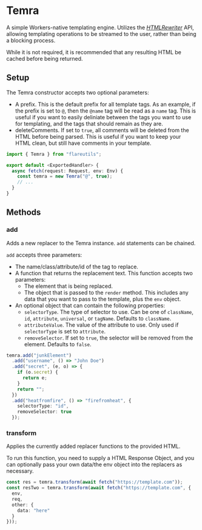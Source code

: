 # Temra
A simple Workers-native templating engine. Utilizes the [*HTMLRewriter*](http://developers.cloudflare.com/workers/runtime-apis/html-rewriter) API, allowing templating operations to be streamed to the user, rather than being a blocking process.

While it is not required, it is recommended that any resulting HTML be cached before being returned.

## Setup
The Temra constructor accepts two optional parameters:
* A prefix. This is the default prefix for all template tags. As an example, if the prefix is set to `@`, then the `@name` tag will be read as a `name` tag. This is useful if you want to easily deliniate between the tags you want to use for templating, and the tags that should remain as they are.
* deleteComments. If set to `true`, all comments will be deleted from the HTML before being parsed. This is useful if you want to keep your HTML clean, but still have comments in your template.
```ts
import { Temra } from "flareutils";

export default <ExportedHandler> {
  async fetch(request: Request, env: Env) {
    const temra = new Temra("@", true);
    // ...
  }
}
```

## Methods
### add
Adds a new replacer to the Temra instance. `add` statements can be chained.

`add` accepts three parameters:
* The name/class/attribute/id of the tag to replace.
* A function that returns the replacement text. This function accepts two parameters:
  * The element that is being replaced.
  * The object that is passed to the `render` method. This includes any data that you want to pass to the template, plus the `env` object.
* An optional object that can contain the following properties:
  * `selectorType`. The type of selector to use. Can be one of `className`, `id`, `attribute`, `universal`, or `tagName`. Defaults to `className`.
  * `attributeValue`. The value of the attribute to use. Only used if `selectorType` is set to `attribute`.
  * `removeSelector`. If set to `true`, the selector will be removed from the element. Defaults to `false`.
```ts
temra.add("junkElement")
  .add("username", () => "John Doe")
  .add("secret", (e, o) => {
    if (o.secret) {
      return e;
    }
    return "";
  })
  .add("heatfromfire", () => "firefromheat", {
    selectorType: "id",
    removeSelector: true
  });
```
### transform
Applies the currently added replacer functions to the provided HTML.

To run this function, you need to supply a HTML Response Object, and you can optionally pass your own data/the env object into the replacers as necessary.

```ts
const res = temra.transform(await fetch("https://template.com"));
const resTwo = temra.transform(await fetch("https://template.com", {
  env,
  req,
  other: {
    data: "here"
  }
}));
```